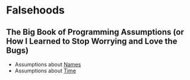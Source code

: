 Falsehoods
==========

The Big Book of Programming Assumptions (or How I Learned to Stop Worrying and Love the Bugs)
----------

+ Assumptions about [Names](Names.md)
+ Assumptions about [Time](Time.md)
